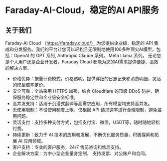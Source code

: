 # Faraday-AI-Cloud，稳定的AI API服务

## 关于我们
Faraday-AI Cloud （https://faraday.cloud/） 为您提供企业级、稳定的 API 集成和分发服务。我们的平台让您可以轻松且无限制地使用100多种顶尖AI模型，包括：OpenAI 的 GPT 系列, Anthropic Claude 系列， Meta Llama 系列。
无论您是个人用户还是企业开发者，Faraday Cloud 都能为您的AI需求提供便捷、高效的解决方案。

- 价格优势：按量计费模式，价格透明。提供详细的日志记录和消费明细，灵活的模型倍率定价。
- 安全可靠：全站采用 HTTPS 加密，结合 Cloudflare 的顶级 DDoS 防护，确保服务稳定性和企业级安全标准。
- 高并发支持：适用于沉浸式翻译等高需求应用，所有模型均支持高并发。
- 无使用限制：不设使用额度上限，仅根据 API 请求速率进行合理限制，避免滥用问题。
- 灵活支付：支持多种支付方式，包括支付宝、微信，USDT等，随时随地轻松付费。
- 持续更新：致力于 AI 技术的应用和发展，不断优化服务质量，积极探索和拓展 AI 应用领域。
- 客户支持：专业的客户服务，24/7 售前咨询和售后支持。
- 企业解决方案：为中小型企业量身定制， 支持发票、对公账户和合同。

